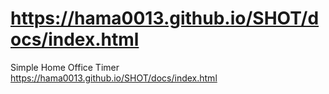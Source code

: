 # https://hama0013.github.io/SHOT/docs/index.html
Simple Home Office Timer
https://hama0013.github.io/SHOT/docs/index.html
